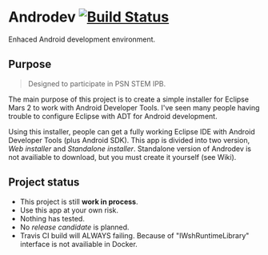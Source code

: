 # Androdev [![Build Status](https://travis-ci.org/fahminlb33/Androdev.svg?branch=master)](https://travis-ci.org/fahminlb33/Androdev)
Enhaced Android development environment.

## Purpose
> Designed to participate in PSN STEM IPB.

The main purpose of this project is to create a simple installer for Eclipse Mars 2 to work with Android Developer Tools. I've seen many people having trouble to configure Eclipse with ADT for Android development.

Using this installer, people can get a fully working Eclipse IDE with Android Developer Tools (plus Android SDK). This app is divided into two version, *Web installer* and *Standalone installer*. Standalone version of Androdev is not availiable to download, but you must create it yourself (see Wiki).

## Project status
* This project is still **work in process**.
* Use this app at your own risk.
* Nothing has tested.
* No *release candidate* is planned.
* Travis CI build will ALWAYS failing. Because of "IWshRuntimeLibrary" interface is not availiable in Docker.
